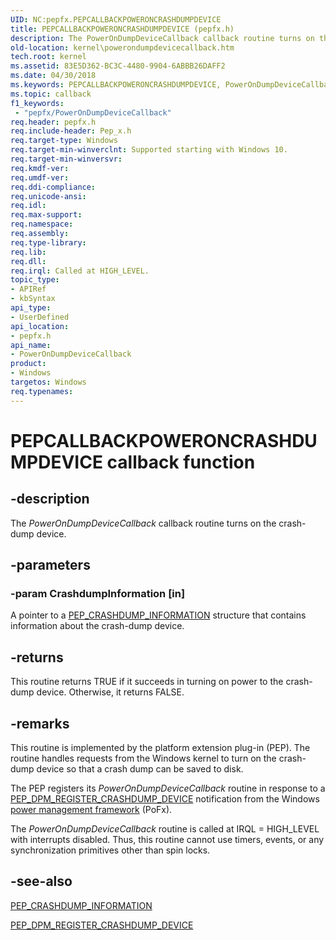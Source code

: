 ```yaml
---
UID: NC:pepfx.PEPCALLBACKPOWERONCRASHDUMPDEVICE
title: PEPCALLBACKPOWERONCRASHDUMPDEVICE (pepfx.h)
description: The PowerOnDumpDeviceCallback callback routine turns on the crash-dump device.
old-location: kernel\powerondumpdevicecallback.htm
tech.root: kernel
ms.assetid: 83E5D362-BC3C-4480-9904-6ABBB26DAFF2
ms.date: 04/30/2018
ms.keywords: PEPCALLBACKPOWERONCRASHDUMPDEVICE, PowerOnDumpDeviceCallback, PowerOnDumpDeviceCallback routine [Kernel-Mode Driver Architecture], kernel.powerondumpdevicecallback, pepfx/PowerOnDumpDeviceCallback
ms.topic: callback
f1_keywords:
 - "pepfx/PowerOnDumpDeviceCallback"
req.header: pepfx.h
req.include-header: Pep_x.h
req.target-type: Windows
req.target-min-winverclnt: Supported starting with Windows 10.
req.target-min-winversvr: 
req.kmdf-ver: 
req.umdf-ver: 
req.ddi-compliance: 
req.unicode-ansi: 
req.idl: 
req.max-support: 
req.namespace: 
req.assembly: 
req.type-library: 
req.lib: 
req.dll: 
req.irql: Called at HIGH_LEVEL.
topic_type:
- APIRef
- kbSyntax
api_type:
- UserDefined
api_location:
- pepfx.h
api_name:
- PowerOnDumpDeviceCallback
product:
- Windows
targetos: Windows
req.typenames: 
---
```


# PEPCALLBACKPOWERONCRASHDUMPDEVICE callback function


## -description


The <i>PowerOnDumpDeviceCallback</i> callback routine turns on the crash-dump device.


## -parameters




### -param CrashdumpInformation [in]

A pointer to a <a href="https://docs.microsoft.com/windows-hardware/drivers/ddi/pepfx/ns-pepfx-_pep_crashdump_information">PEP_CRASHDUMP_INFORMATION</a> structure that contains information about the crash-dump device.


## -returns



This routine returns TRUE if it succeeds in turning on power to the crash-dump device. Otherwise, it returns FALSE.




## -remarks



This routine is implemented by the platform extension plug-in (PEP). The routine handles requests from the Windows kernel to turn on the crash-dump device so that a crash dump can be saved to disk.

The PEP registers its <i>PowerOnDumpDeviceCallback</i> routine in response to a <a href="https://docs.microsoft.com/windows-hardware/drivers/ddi/pepfx/ns-pepfx-_pep_register_crashdump_device">PEP_DPM_REGISTER_CRASHDUMP_DEVICE</a> notification from the Windows <a href="https://docs.microsoft.com/windows-hardware/drivers/ddi/index">power management framework</a> (PoFx).

The <i>PowerOnDumpDeviceCallback</i> routine is called at IRQL = HIGH_LEVEL with interrupts disabled. Thus, this routine cannot use timers, events, or any synchronization primitives other than spin locks.




## -see-also




<a href="https://docs.microsoft.com/windows-hardware/drivers/ddi/pepfx/ns-pepfx-_pep_crashdump_information">PEP_CRASHDUMP_INFORMATION</a>



<a href="https://docs.microsoft.com/windows-hardware/drivers/ddi/pepfx/ns-pepfx-_pep_register_crashdump_device">PEP_DPM_REGISTER_CRASHDUMP_DEVICE</a>
 

 

